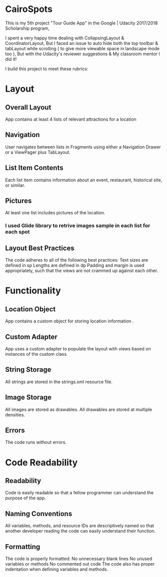 # CairoSpots
This is my 5th project "Tour Guide App" in the Google | Udacity 2017/2018 Scholarship program,

I spent a very happy time dealing with CollapsingLayout & CoordinatorLayout, But I faced an issue to auto hide both the top toolbar & tabLayout while scrolling ( to give more viewable space in landscape mode too ), But with the Udacity's reviewer suggestions & My classroom mentor I did it!



I build this project to meet these rubrics:

# Layout
## Overall Layout
App contains at least 4 lists of relevant attractions for a location

## Navigation
User navigates between lists in Fragments using either a Navigation Drawer or a ViewPager plus TabLayout.

## List Item Contents
Each list item contains information about an event, restaurant, historical site, or similar.

## Pictures
At least one list includes pictures of the location.
### I used Glide library to retrive images sample in each list for each spot 

## Layout Best Practices
The code adheres to all of the following best practices:
Text sizes are defined in sp
Lengths are defined in dp
Padding and margin is used appropriately, such that the views are not crammed up against each other.


# Functionality

## Location Object
App contains a custom object for storing location information .

## Custom Adapter
App uses a custom adapter to populate the layout with views based on instances of the custom class.

## String Storage
All strings are stored in the strings.xml resource file.

## Image Storage
All images are stored as drawables.
All drawables are stored at multiple densities.

## Errors
The code runs without errors.

# Code Readability

## Readability
Code is easily readable so that a fellow programmer can understand the purpose of the app.

## Naming Conventions
All variables, methods, and resource IDs are descriptively named so that another developer reading the code can easily understand their function.

## Formatting
The code is properly formatted:
No unnecessary blank lines
No unused variables or methods
No commented out code
The code also has proper indentation when defining variables and methods.
